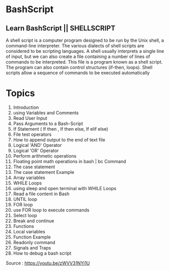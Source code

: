 # BashScript
## Learn BashScript || SHELLSCRIPT


A shell script is a computer program designed to be run by the Unix shell, a command-line interpreter. The various dialects of shell scripts are considered to be scripting languages. A shell usually interprets a single line of input, but we can also create a file containing a number of lines of commands to be interpreted. This file is a program known as a shell script. The program can also contain control structures (if-then, loops). Shell scripts allow a sequence of commands to be executed automatically 

# Topics
 1. Introduction
 2. using Variables and Comments
 3. Read User Input
 4. Pass Arguments to a Bash-Script
 5. If Statement ( If then , If then else, If elif else)
 6. File test operators
 7. How to append output to the end of text file
 8. Logical 'AND' Operator
 9. Logical 'OR' Operator
 10. Perform arithmetic operations
 11. Floating point math operations in bash | bc Command
 12. The case statement
 13. The case statement Example
 14. Array variables
 15. WHILE Loops
 16. using sleep and open terminal with WHILE Loops
 17. Read a file content in Bash
 18. UNTIL loop
 19. FOR loop
 20. use FOR loop to execute commands
 21. Select loop
 22. Break and continue
 23. Functions
 24. Local variables
 25. Function Example
 26. Readonly command
 27. Signals and Traps
 28. How to debug a bash script
 
 Source : https://youtu.be/zWVV31NYi1U
